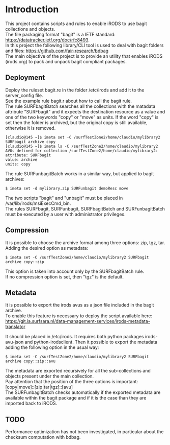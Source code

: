 # Introduction

This project contains scripts and rules to enable iRODS to use bagit collections and objects.  
The file packaging format "bagit" is a IETF standard: https://datatracker.ietf.org/doc/rfc8493.   
In this project the following library/CLI tool is used to deal with bagit folders and files: https://github.com/fair-research/bdbag  
The main objective of the project is to provide an utility that enables iRODS (irods.org) to pack and unpack bagit compliant packages.  
  
## Deployment
Deploy the ruleset bagit.re in the folder /etc/irods and add it to the server_config file.  
See the example rule bagit.r about how to call the bagit rule.  
The rule SURFbagitBatch searches all the collections with the matadata attribute "SURFbagit" and it expects the destination resource as a value and one of the two keywords "copy" or "move" as units. If the word "copy" is set then the folder is archived, but the original copy is still available, otherwise it is removed.  

```
[claudio@145 ~]$ imeta set -C /surfTestZone2/home/claudio/mylibrary2 SURFbagit archive copy
[claudio@145 ~]$ imeta ls -C /surfTestZone2/home/claudio/mylibrary2
AVUs defined for collection /surfTestZone2/home/claudio/mylibrary2:
attribute: SURFbagit
value: archive
units: copy
```

The rule SURFunbagitBatch works in a similar way, but applied to bagit archives:

```
$ imeta set -d mylibrary.zip SURFunbagit demoResc move
```

The two scripts "bagit" and "unbagit" must be placed in /var/lib/irods/msiExecCmd_bin.  
The rules SURFbagit, SURFunbagit, SURFbagitBatch and SURFunbagitBatch must be executed by a user with administrator privileges.  

## Compression
It is possible to choose the archive format among three options: zip, tgz, tar. Adding the desired option as metadata:  

```
$ imeta set -C /surfTestZone2/home/claudio/mylibrary2 SURFbagit archive copy::zip
```

This option is taken into account only by the SURFbagitBatch rule.  
If no compression option is set, then "tgz" is the default.  

## Metadata
It is possible to export the irods avus as a json file included in the bagit archive.  
To enable this feature is necessary to deploy the script available here:  
https://git.ia.surfsara.nl/data-management-services/irods-metadata-translator  

It should be placed in /etc/irods. It requires both python packages irods-avu-json and python-irodsclient.
Then it possible to export the metadata adding the following option in the usual way:

```
$ imeta set -C /surfTestZone2/home/claudio/mylibrary2 SURFbagit archive copy::zip::avu
```

The metadata are exported recursively for all the sub-collections and objects present under the main collection.  
Pay attention that the position of the three options is important: \[copy|move\]::\[zip|tar|tgz\]::\[avu\]  
The SURFunbagitBatch checks automatically if the exported metadata are available within the bagit package and if it is the case than they are imported back to iRODS.  

## TODO
Performance optimization has not been investigated, in particular about the checksum computation with bdbag.  
